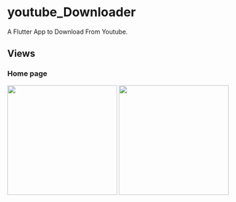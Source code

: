 # youtube_Downloader

A  Flutter App to Download From Youtube.

## Views

<h3>Home page</h3>
<img width="250px"  src="https://scontent.fcai20-3.fna.fbcdn.net/v/t39.30808-6/276203100_448528050402312_5247016379449351541_n.jpg?_nc_cat=100&ccb=1-5&_nc_sid=730e14&_nc_ohc=BmQL_cJgmgsAX8NAATR&_nc_ht=scontent.fcai20-3.fna&oh=00_AT-1QVTptAOB_9iY9bu1xzj12vuouY9Rbf1avM3c0fKkwQ&oe=6239DE89"/>

<img width="250px"  src="https://scontent.fcai20-3.fna.fbcdn.net/v/t39.30808-6/276037479_448528047068979_1625359776762382779_n.jpg?_nc_cat=107&ccb=1-5&_nc_sid=730e14&_nc_ohc=pN0KcNSfH4sAX8QZ0Pj&_nc_ht=scontent.fcai20-3.fna&oh=00_AT8AahJ4CeCwOzy6Mktlt-HqJcSr3gio9ThlYP52wjWqzQ&oe=6239249C"/>
